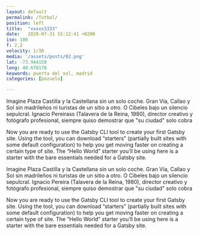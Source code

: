 ```yaml
---
layout: default
permalink: /futbol/
position: left
title:  "xxxxx3333"
date:   2020-07-31 15:12:41 +0200
iso: 100
f: 2,2
velocity: 1/30
media: '/assets/posts/02.png'
lat: -73.944158
long: 40.678178
keywords: puerta del sol, madrid
categories: [pozuelo]

---
```


Imagine Plaza Castilla y la Castellana sin un solo coche. Gran Vía, Callao y Sol sin madrileños ni turistas de un sitio a otro. O Cibeles bajo un silencio sepulcral. Ignacio Pereirass (Talavera de la Reina, 1980), director creativo y fotógrafo profesional, siempre quiso demostrar que "su ciudad" solo cobra

<!--more-->

Now you are ready to use the Gatsby CLI tool to create your first Gatsby site. Using the tool, you can download “starters” (partially built sites with some default configuration) to help you get moving faster on creating a certain type of site. The “Hello World” starter you’ll be using here is a starter with the bare essentials needed for a Gatsby site.

Imagine Plaza Castilla y la Castellana sin un solo coche. Gran Vía, Callao y Sol sin madrileños ni turistas de un sitio a otro. O Cibeles bajo un silencio sepulcral. Ignacio Pereira (Talavera de la Reina, 1980), director creativo y fotógrafo profesional, siempre quiso demostrar que "su ciudad" solo cobra 

Now you are ready to use the Gatsby CLI tool to create your first Gatsby site. Using the tool, you can download “starters” (partially built sites with some default configuration) to help you get moving faster on creating a certain type of site. The “Hello World” starter you’ll be using here is a starter with the bare essentials needed for a Gatsby site.